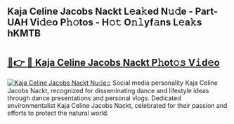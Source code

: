 ## Kaja Celine Jacobs Nackt L𝚎a𝚔ed N𝚞𝚍e - Part-UAH Vi𝚍𝚎o P𝚑𝚘tos - H𝚘𝚝 O𝚗𝚕yf𝚊ns L𝚎a𝚔s hKMTB

# <h2><a href="http://kfav23.oniu.top/?m=Kaja+Celine+Jacobs+Nackt">🔗👉 🔴 Kaja Celine Jacobs Nackt P𝚑ot𝚘𝚜 V𝚒d𝚎o</a></h2>

[![Kaja Celine Jacobs Nackt Nu𝚍e𝚜](https://i.imgur.com/0qMVB7G.gif)](http://kfav23.oniu.top/?m=Kaja+Celine+Jacobs+Nackt)
Social media personality Kaja Celine Jacobs Nackt, recognized for disseminating dance and lifestyle ideas through dance presentations and personal vlogs. Dedicated environmentalist Kaja Celine Jacobs Nackt, celebrated for their passion and efforts to protect the natural world.  
